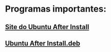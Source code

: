 # Programas importantes:


## [Site do Ubuntu After Install](https://www.thefanclub.co.za/how-to/ubuntu-after-install)

## [Ubuntu After Install.deb](https://www.thefanclub.co.za/sites/all/modules/pubdlcnt/pubdlcnt.php?file=https://www.thefanclub.co.za/sites/default/files/public/downloads/ubuntu-after-install_3.5_all.deb&nid=121)